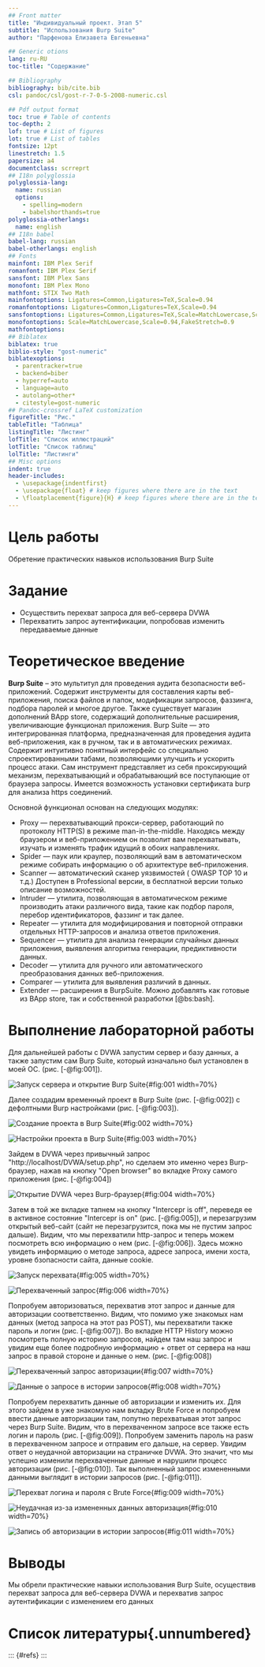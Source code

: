 ```yaml
---
## Front matter
title: "Индивидуальный проект. Этап 5"
subtitle: "Использования Burp Suite"
author: "Парфенова Елизавета Евгеньевна"

## Generic otions
lang: ru-RU
toc-title: "Содержание"

## Bibliography
bibliography: bib/cite.bib
csl: pandoc/csl/gost-r-7-0-5-2008-numeric.csl

## Pdf output format
toc: true # Table of contents
toc-depth: 2
lof: true # List of figures
lot: true # List of tables
fontsize: 12pt
linestretch: 1.5
papersize: a4
documentclass: scrreprt
## I18n polyglossia
polyglossia-lang:
  name: russian
  options:
	- spelling=modern
	- babelshorthands=true
polyglossia-otherlangs:
  name: english
## I18n babel
babel-lang: russian
babel-otherlangs: english
## Fonts
mainfont: IBM Plex Serif
romanfont: IBM Plex Serif
sansfont: IBM Plex Sans
monofont: IBM Plex Mono
mathfont: STIX Two Math
mainfontoptions: Ligatures=Common,Ligatures=TeX,Scale=0.94
romanfontoptions: Ligatures=Common,Ligatures=TeX,Scale=0.94
sansfontoptions: Ligatures=Common,Ligatures=TeX,Scale=MatchLowercase,Scale=0.94
monofontoptions: Scale=MatchLowercase,Scale=0.94,FakeStretch=0.9
mathfontoptions:
## Biblatex
biblatex: true
biblio-style: "gost-numeric"
biblatexoptions:
  - parentracker=true
  - backend=biber
  - hyperref=auto
  - language=auto
  - autolang=other*
  - citestyle=gost-numeric
## Pandoc-crossref LaTeX customization
figureTitle: "Рис."
tableTitle: "Таблица"
listingTitle: "Листинг"
lofTitle: "Список иллюстраций"
lotTitle: "Список таблиц"
lolTitle: "Листинги"
## Misc options
indent: true
header-includes:
  - \usepackage{indentfirst}
  - \usepackage{float} # keep figures where there are in the text
  - \floatplacement{figure}{H} # keep figures where there are in the text
---
```


# Цель работы

Обретение практических навыков использования Burp Suite

# Задание

- Осуществить перехват запроса для веб-сервера DVWA 
- Перехватить запрос аутентификации, попробовав изменить передаваемые данные

# Теоретическое введение

**Burp Suite** – это мультитул для проведения аудита безопасности веб-приложений. Содержит инструменты для составления карты веб-приложения, поиска файлов и папок, модификации запросов, 
фаззинга, подбора паролей и многое другое. Также существует магазин дополнений BApp store, содержащий дополнительные расширения, увеличивающие функционал приложения. Burp Suite — это 
интегрированная платформа, предназначенная для проведения аудита веб-приложения, как в ручном, так и в автоматических режимах. Содержит интуитивно понятный интерфейс со специально 
спроектированными табами, позволяющими улучшить и ускорить процесс атаки. Сам инструмент представляет из себя проксирующий механизм, перехватывающий и обрабатывающий все поступающие от 
браузера запросы. Имеется возможность установки сертификата burp для анализа https соединений.

Основной функционал основан на следующих модулях:

- Proxy — перехватывающий прокси-сервер, работающий по протоколу HTTP(S) в режиме man-in-the-middle. Находясь между браузером и веб-приложением он позволит вам перехватывать, изучать и изменять трафик идущий в обоих направлениях.
- Spider — паук или краулер, позволяющий вам в автоматическом режиме собирать информацию о об архитектуре веб-приложения.
- Scanner — автоматический сканер уязвимостей ( OWASP TOP 10 и т.д.) Доступен в Professional версии, в бесплатной версии только описание возможностей.
- Intruder — утилита, позволяющая в автоматическом режиме производить атаки различного вида, такие как подбор пароля, перебор идентификаторов, фаззинг и так далее.
- Repeater — утилита для модифицирования и повторной отправки отдельных HTTP-запросов и анализа ответов приложения.
- Sequencer — утилита для анализа генерации случайных данных приложения, выявления алгоритма генерации, предиктивности данных.
- Decoder — утилита для ручного или автоматического преобразования данных веб-приложения.
- Comparer — утилита для выявления различий в данных.
- Extender — расширения в BurpSuite. Можно добавлять как готовые из BApp store, так и собственной разработки [@bs:bash].

# Выполнение лабораторной работы

Для дальнейшей работы с DVWA запустим сервер и базу данных, а также запустим сам Burp Suite, который изначально был установлен в моей ОС. (рис. [-@fig:001]).

![Запуск сервера и открытие Burp Suite](image/1.png){#fig:001 width=70%}

Далее создадим временный проект в Burp Suite (рис. [-@fig:002]) с дефолтными Burp настройками (рис. [-@fig:003]). 

![Создание проекта в Burp Suite](image/2.png){#fig:002 width=70%}

![Настройки проекта в Burp Suite](image/3.png){#fig:003 width=70%}

Зайдем в DVWA через привычный запрос "http://localhost/DVWA/setup.php", но сделаем это именно через Burp-браузер, нажав на кнопку "Open browser" во вкладке Proxy самого приложения (рис. [-@fig:004])

![Открытие DVWA через Burp-браузер](image/4.png){#fig:004 width=70%}

Затем в той же вкладке тапнем на кнопку "Intercepr is off", переведя ее в активное состояние "Intercepr is on" (рис. [-@fig:005]), и перезагрузим открытый веб-сайт (сайт не перезагрузится, пока мы не пустим запрос дальше). Видим, что мы перехватили http-запрос и теперь можем посмотреть всю информацию о нем (рис. [-@fig:006]). Здесь можно увидеть информацию о методе запроса, адресе запроса, имени хоста, уровне бзопасности сайта, данные cookie.

![Запуск перехвата](image/5.png){#fig:005 width=70%}

![Перехваченный запрос](image/6.png){#fig:006 width=70%}

Попробуем авторизоваться, перехватив этот запрос и данные для авторизации соответственно. Видим, что помимо уже знакомых нам данных (метод запроса на этот раз POST), мы перехватили также пароль и логин (рис. [-@fig:007]). Во вкладке HTTP History можно посмотреть полную историю запросов, найдем там наш запрос и увидим еще более подробную информацию + ответ от сервера на наш запрос в правой стороне и данные о нем. (рис. [-@fig:008])

![Перехваченный запрос авторизации](image/7.png){#fig:007 width=70%}

![Данные о запросе в истории запросов](image/8.png){#fig:008 width=70%}

Попробуем перехватить данные об авторизации и изменить их. Для этого зайдем в уже знакомую нам вкладку Brute Force и попробуем ввести данные авторизации там, попутно перехватывая этот запрос через Burp Suite. Видим, что в перехваченном запросе все также есть логин и пароль (рис. [-@fig:009]). Попробуем заменить пароль на pasw в перехваченном запросе и отправим его дальше, на сервер. Увидим ответ о неудачной авторизации на страничке DVWA. Это значит, что мы успешно изменили перехваченные данные и нарушили процесс авторизации (рис. [-@fig:010]). Так выполненный запрос измененными данными выглядит в истории запросов (рис. [-@fig:011]). 

![Перехват логина и пароля с Brute Force](image/9.png){#fig:009 width=70%}

![Неудачная из-за измененных данных авторизация](image/10.png){#fig:010 width=70%}

![Запись об авторизации в истории запросов](image/11.png){#fig:011 width=70%}


# Выводы

Мы обрели практические навыки использования Burp Suite, осуществив перехват запроса для веб-сервера DVWA и перехватив запрос аутентификации с изменением его данных

# Список литературы{.unnumbered}

::: {#refs}
:::
